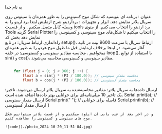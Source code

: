 به نام خدا  

عنوان : برنامه ای بنویسید که شکل موج کسینوس را به طور همزمان با سینوس روی سریال پلاتر نمایش دهد.
ابزار و تجهیزات : بردآردینو
شرح ازمایش 
ابتدا برد ارینو را به وسیله کابل متصل میکنیم .
و از قسمت tools برد اردینو را انتخاب می کنیم.
از منوی Tools گزینه Serial Plotter را انتخاب میکنیم تا شکل‌های موج سینوسی و کسینوسی را نمایش دهد
بخش کد     
راه‌اندازی ارتباط سریال: در تابع setup()، ارتباط سریال با سرعت 9600 بیت در ثانیه آغاز می‌شود.
 در اینجا برخلاف ازمایش قبل ما طول موج هردو را به طور همزمان میخواهیم .
محاسبه مقادیر سینوسی و کسینوسی: در حلقه loop(), با استفاده از توابع sin() و cos()، مقادیر سینوسی و کسینوسی محاسبه می‌شوند.

```cpp

    for (float j = 0; j < 360; j ++) {
        float a = sin(j * (PI / 180.0)); // محاسبه مقدار سینوسی
        float b = cos(j * (PI / 180.0)); // محاسبه مقدار کسینوسی
```
ارسال داده‌ها به سریال پلاتر: مقادیر محاسبه‌شده به سریال پلاتر ارسال می‌شوند.
تاخیر: یک تاخیر 10 میلی‌ثانیه‌ای برای خوانایی بهتر داده‌ها اضافه شده است.
 Serial.print(a); // ارسال مقدار سینوسی
        Serial.print(" "); // فاصله برای خوانایی
        Serial.println(b); // ارسال مقدار کسینوسی
    }
```
و در اخر بعد از عیب یابی ان اپلود میکنیم و از قسمت پلاتر میتوانیم شکل موج های سینوسی و کسینوسی را مشاهده کنیم.

![code](./photo_2024-10-20_11-51-04.jpg)  